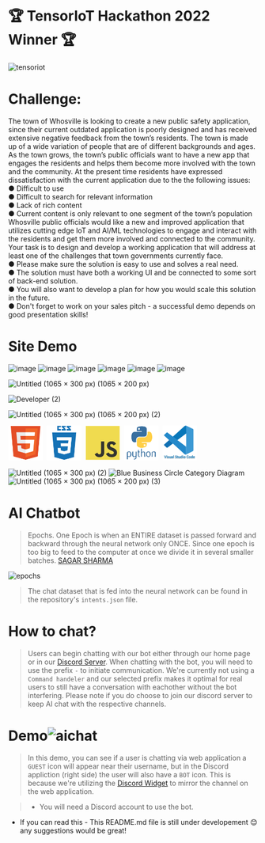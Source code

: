 # 🏆 TensorIoT Hackathon 2022 Winner 🏆
![tensoriot](https://user-images.githubusercontent.com/92131037/179382667-fc03ebc5-e92b-4172-89c4-e92b1e567407.png)


# Challenge: 

The town of Whosville is looking to create a new public safety application, since their current outdated application is poorly designed and has received extensive negative feedback from the town’s residents. The town is made up of a wide variation of people that are of different backgrounds and ages. As the town grows, the town’s public officials want to have a new app that engages the residents and helps them become more involved with the town and the community. At the present time residents have expressed dissatisfaction with the current application due to the the following issues:<br>
  ● Difficult to use<br>
  ● Difficult to search for relevant information<br>
  ● Lack of rich content<br>
  ● Current content is only relevant to one segment of the town’s population<br>
Whosville public officials would like a new and improved application that utilizes cutting
edge IoT and AI/ML technologies to engage and interact with the residents and get
them more involved and connected to the community. Your task is to design and
develop a working application that will address at least one of the challenges that town
governments currently face.<br>
  ● Please make sure the solution is easy to use and solves a real need.<br>
  ● The solution must have both a working UI and be connected to some sort of
  back-end solution.<br>
  ● You will also want to develop a plan for how you would scale this solution in the
  future.<br>
  ● Don't forget to work on your sales pitch - a successful demo depends on good
  presentation skills!<br>
 
 # Site Demo
 
 ![image](https://user-images.githubusercontent.com/92131037/179385697-7324be3c-7a1a-4e4a-a4b4-c075ec90a3b4.png)
![image](https://user-images.githubusercontent.com/92131037/179385756-129ed320-db47-4586-aeb9-aafb6f111661.png)
![image](https://user-images.githubusercontent.com/92131037/179385777-ecee395e-1ef7-4173-b986-dcff1517cfb5.png)
![image](https://user-images.githubusercontent.com/92131037/179385797-423232fd-664b-4baf-873b-13b8a80c9bce.png)
![image](https://user-images.githubusercontent.com/92131037/179385826-83a31772-94bf-4aa3-8534-b0239f110a86.png)
![image](https://user-images.githubusercontent.com/92131037/179385836-0f4b3a47-3a6b-40b3-86c3-f913f85b2361.png)



![Untitled (1065 × 300 px) (1065 × 200 px)](https://user-images.githubusercontent.com/92131037/179385339-7344db26-45cf-4725-bfd6-850a0119a7ab.png)


![Developer (2)](https://user-images.githubusercontent.com/92131037/179384885-e3f366c6-78d2-480f-8343-25850265a653.png)

![Untitled (1065 × 300 px) (1065 × 200 px) (2)](https://user-images.githubusercontent.com/92131037/179385511-74bfc8fd-b7a3-4d39-939f-8da17a4630a2.png)


  <img src="https://github.com/devicons/devicon/blob/master/icons/html5/html5-original.svg" title="HTML5" alt="HTML" width="70" height="70"/>&nbsp;
  <img src="https://github.com/devicons/devicon/blob/master/icons/css3/css3-plain-wordmark.svg"  title="CSS3" alt="CSS" width="70" height="70"/>&nbsp;
  <img src="https://github.com/devicons/devicon/blob/master/icons/javascript/javascript-original.svg" title="JavaScript" alt="JavaScript" width="70" height="70"/>&nbsp;
  <img src="https://github.com/devicons/devicon/blob/master/icons/python/python-original-wordmark.svg" title="Python"  alt="Python" width="70" height="70"/>&nbsp;
  <img src="https://github.com/devicons/devicon/blob/master/icons/vscode/vscode-original-wordmark.svg" title="VSCode" alt="VSCode" width="70" height="70"/>&nbsp;

![Untitled (1065 × 300 px) (2)](https://user-images.githubusercontent.com/92131037/179386124-3cb1bf2a-e11b-4ad6-959c-c3f8b3b2f8ee.png)
![Blue Business Circle Category Diagram](https://user-images.githubusercontent.com/92131037/179386776-f9733f8a-d9d5-44f4-8864-e74d58740bdc.png)
![Untitled (1065 × 300 px) (1065 × 200 px) (3)](https://user-images.githubusercontent.com/92131037/179386962-2581fd19-a285-49ec-bd9c-2b368f4b2468.png)
# AI Chatbot
> Epochs. One Epoch is when an ENTIRE dataset is passed forward and backward through the neural network only ONCE. Since one epoch is too big to feed to the computer at once we divide it in several smaller batches. [SAGAR SHARMA](https://towardsdatascience.com/epoch-vs-iterations-vs-batch-size-4dfb9c7ce9c9#:~:text=the%20data%20given.-,Epochs,it%20in%20several%20smaller%20batches.)

![epochs](https://user-images.githubusercontent.com/92131037/179387495-76e8eba0-f1f3-44a9-908d-91fad4aef9e5.gif)

> The chat dataset that is fed into the neural network can be found in the repository's `intents.json` file.

# How to chat?

> Users can begin chatting with our bot either through our home page or in our [Discord Server](https://discord.gg/pMU8hVptH3). When chatting with the bot, you will need to use the prefix ` - ` to initiate communication. We're currently not using a `Command handeler` and our selected prefix makes it optimal for real users to still have a conversation with eachother without the bot interfering. Please note if you do choose to join our discord server to keep AI chat with the respective channels.

# Demo![aichat](https://user-images.githubusercontent.com/92131037/179388942-4c3b1773-3c05-4752-a493-be236473cd3e.gif)

> In this demo, you can see if a user is chatting via web application a `GUEST` icon will appear near their username, but in the Discord appliction (right side) the user will also have a `BOT` icon. This is because we're utilizing the [Discord Widget](https://discord.com/blog/add-the-discord-widget-to-your-site#:~:text=You%20can%20get%20the%20widget,to%20see%20in%20the%20widget.) to mirror the channel on the web application. 

> - You will need a Discord account to use the bot.

- If you can read this - This README.md file is still under developement 😊 any suggestions would be great! 
